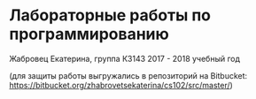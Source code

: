 # Лабораторные работы по программированию
Жабровец Екатерина, группа К3143
2017 - 2018 учебный год

(для защиты работы выгружались в репозиторий на Bitbucket: https://bitbucket.org/zhabrovetsekaterina/cs102/src/master/)
